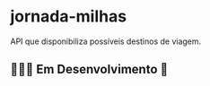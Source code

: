 # jornada-milhas
API que disponibiliza possíveis destinos de viagem.

## 👨‍💻🚧 Em Desenvolvimento 🚧 

